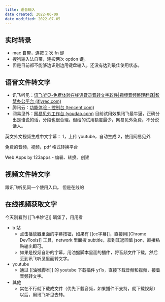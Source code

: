 ```yaml
---
title: 语音输入
date created: 2022-06-09
date modified: 2022-07-05
---
```


## 实时转录

- mac 自带，连按 2 次 fn 键
- 搜狗输入法自带，连按两次 option 键。
- 但是目前都不能够边识别边用键盘输入。还没有达到最佳使用状态。

## 语音文件转文字

- 讯飞听见：[讯飞听见-免费体验在线语音录音转文字软件|视频音频整理翻译|智慧办公平台 (iflyrec.com)](https://www.iflyrec.com/)
- 腾讯云：[功能体验 - 控制台 (tencent.com)](https://console.cloud.tencent.com/asr/demonstrate)
- 网易见外：[网易见外工作台 (youdao.com)](https://jianwai.youdao.com/)
目前试用效果讯飞最牛逼，正确分出是谁说的话，分段也很合理。但给的试用额度最少，网易见外免费，不分说话人。

英文外文视频生成中文字幕：
1，上传 youtube，自动生成
2，使用网易见外

免费的音频，视频，pdf 格式转换平台

Web Apps by 123apps - 编辑、转换、创建

## 视频文件转文字

跟讯飞听见同一个使用入口。
但是在线的

## 在线视频获取文字

今天刚看到 [[飞书妙记]] 碉堡了，用用看
- b 站
	- 点击播放器里面的字幕按钮，如果有 [[cc字幕]]，直接用[[Chrome DevTools]] 工具，network 里面搜 subtitle，拿到其返回值 json，直接粘贴输出即可。
	- 如果是视频自带的字幕，用油猴脚本里面的插件，将音频文件下载，然后丢到讯飞听见里面转文字。
- youtube
	- 通过 [[油猴脚本]] 的 youtube 下载插件 yt1s，直接下载音频和视频，接着音频转文字。
- 其他
	- 实在不行就下载成文件（优先下载音频，如果插件不支持，就下载视频）以后，用讯飞听见去转。
